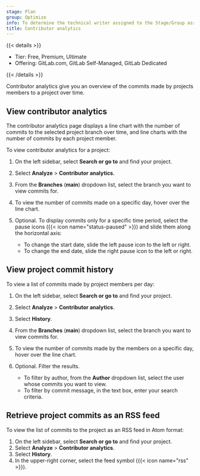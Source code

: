 ```yaml
---
stage: Plan
group: Optimize
info: To determine the technical writer assigned to the Stage/Group associated with this page, see https://handbook.gitlab.com/handbook/product/ux/technical-writing/#assignments
title: Contributor analytics
---
```


{{< details >}}

- Tier: Free, Premium, Ultimate
- Offering: GitLab.com, GitLab Self-Managed, GitLab Dedicated

{{< /details >}}

Contributor analytics give you an overview of the commits made by projects members to a project over time.

## View contributor analytics

The contributor analytics page displays a line chart with the number of commits to the selected project branch over time,
and line charts with the number of commits by each project member.

To view contributor analytics for a project:

1. On the left sidebar, select **Search or go to** and find your project.
1. Select **Analyze** > **Contributor analytics**.
1. From the **Branches** (**main**) dropdown list, select the branch you want to view commits for.
1. To view the number of commits made on a specific day, hover over the line chart.
1. Optional. To display commits only for a specific time period, select the pause icons ({{< icon name="status-paused" >}}) and slide them along the horizontal axis:

   - To change the start date, slide the left pause icon to the left or right.
   - To change the end date, slide the right pause icon to the left or right.

## View project commit history

To view a list of commits made by project members per day:

1. On the left sidebar, select **Search or go to** and find your project.
1. Select **Analyze** > **Contributor analytics**.
1. Select **History**.
1. From the **Branches** (**main**) dropdown list, select the branch you want to view commits for.
1. To view the number of commits made by the members on a specific day, hover over the line chart.
1. Optional. Filter the results.

   - To filter by author, from the **Author** dropdown list, select the user whose commits you want to view.
   - To filter by commit message, in the text box, enter your search criteria.

## Retrieve project commits as an RSS feed

To view the list of commits to the project as an RSS feed in Atom format:

1. On the left sidebar, select **Search or go to** and find your project.
1. Select **Analyze** > **Contributor analytics**.
1. Select **History**.
1. In the upper-right corner, select the feed symbol ({{< icon name="rss" >}}).
